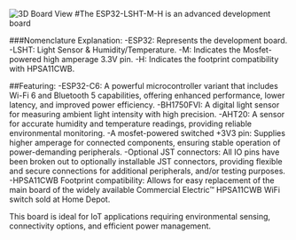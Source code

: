 ![3D Board View](https://github.com/CreativeSolutionsDepot/ESP32-LSHT-M-H/assets/139827662/ce4419be-54ed-4cae-9b3a-dfc41d61d35f)
#The ESP32-LSHT-M-H is an advanced development board 

###Nomenclature Explanation:
-ESP32: Represents the development board.
-LSHT: Light Sensor & Humidity/Temperature.
-M: Indicates the Mosfet-powered high amperage 3.3V pin.
-H: Indicates the footprint compatibility with HPSA11CWB.

##Featuring:
-ESP32-C6: A powerful microcontroller variant that includes Wi-Fi 6 and Bluetooth 5 capabilities, offering enhanced performance, lower latency, and improved power efficiency.
-BH1750FVI: A digital light sensor for measuring ambient light intensity with high precision.
-AHT20: A sensor for accurate humidity and temperature readings, providing reliable environmental monitoring.
-A mosfet-powered switched +3V3 pin: Supplies higher amperage for connected components, ensuring stable operation of power-demanding peripherals.
-Optional JST connectors: All IO pins have been broken out to optionally installable JST connectors, providing flexible and secure connections for additional peripherals, and/or testing purposes.
-HPSA11CWB Footprint compatibility: Allows for easy replacement of the main board of the widely available Commercial Electric™ HPSA11CWB WiFi switch sold at Home Depot.

This board is ideal for IoT applications requiring environmental sensing, connectivity options, and efficient power management.
